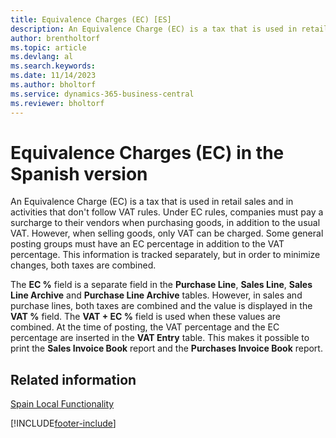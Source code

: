 ```yaml
---
title: Equivalence Charges (EC) [ES]
description: An Equivalence Charge (EC) is a tax that is used in retail sales and in activities that don't follow VAT rules. 
author: brentholtorf
ms.topic: article
ms.devlang: al
ms.search.keywords:
ms.date: 11/14/2023
ms.author: bholtorf
ms.service: dynamics-365-business-central
ms.reviewer: bholtorf
---
```

# Equivalence Charges (EC) in the Spanish version
An Equivalence Charge (EC) is a tax that is used in retail sales and in activities that don't follow VAT rules. Under EC rules, companies must pay a surcharge to their vendors when purchasing goods, in addition to the usual VAT. However, when selling goods, only VAT can be charged. Some general posting groups must have an EC percentage in addition to the VAT percentage. This information is tracked separately, but in order to minimize changes, both taxes are combined.  

The **EC %** field is a separate field in the **Purchase Line**, **Sales Line**, **Sales Line Archive** and **Purchase Line Archive** tables. However, in sales and purchase lines, both taxes are combined and the value is displayed in the **VAT %** field. The **VAT + EC %** field is used when these values are combined. At the time of posting, the VAT percentage and the EC percentage are inserted in the **VAT Entry** table. This makes it possible to print the **Sales Invoice Book** report and the **Purchases Invoice Book** report.  

## Related information  
[Spain Local Functionality](spain-local-functionality.md)


[!INCLUDE[footer-include](../../includes/footer-banner.md)]
